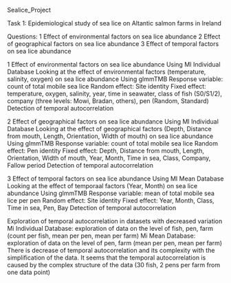 Sealice_Project

Task 1: Epidemiological study of sea lice on Altantic salmon farms in Ireland

Questions:
1 Effect of environmental factors on sea lice abundance
2 Effect of geographical factors on sea lice abundance
3 Effect of temporal factors on sea lice abundance

1 Effect of environmental factors on sea lice abundance
Using MI Individual Database 
Looking at the effect of environmental factors (temperature, salinity, oxygen) on sea lice abundance
Using glmmTMB
Response variable: count of total mobile sea lice
Random effect: Site identity
Fixed effect: temperature, oxygen, salinity, year, time in seawater, class of fish (S0/S1/2),
company (three levels: Mowi, Bradan, others), pen (Random, Standard) 
Detection of temporal autocorrelation

2 Effect of geographical factors on sea lice abundance
Using MI Individual Database 
Looking at the effect of geographical factors (Depth, Distance from mouth, Length, Orientation, Width of mouth) on sea lice abundance
Using glmmTMB
Response variable: count of total mobile sea lice
Random effect: Pen identity
Fixed effect: Depth, Distance from mouth, Length, Orientation, Width of mouth, Year, Month, Time in sea, Class, Company, Fallow period
Detection of temporal autocorrelation

3 Effect of temporal factors on sea lice abundance
Using MI Mean Database 
Looking at the effect of temporaal factors (Year, Month) on sea lice abundance
Using glmmTMB
Response variable: mean of total mobile sea lice per pen
Random effect: Site identity
Fixed effect: Year, Month, Class, Time in sea, Pen, Bay
Detection of temporal autocorrelation

Exploration of temporal autocorrelation in datasets with decreased variation
Mi Individual Database: exploration of data on the level of fish, pen, farm (count per fish, mean per pen, mean per farm)
Mi Mean Database: exploration of data on the level of pen, farm (mean per pen, mean per farm)
There is decrease of temporal autocorrelation and its complexity with the simplification of the data. It seems that the temporal autocorrelation is caused by the complex structure of the data (30 fish, 2 pens per farm from one data point)




